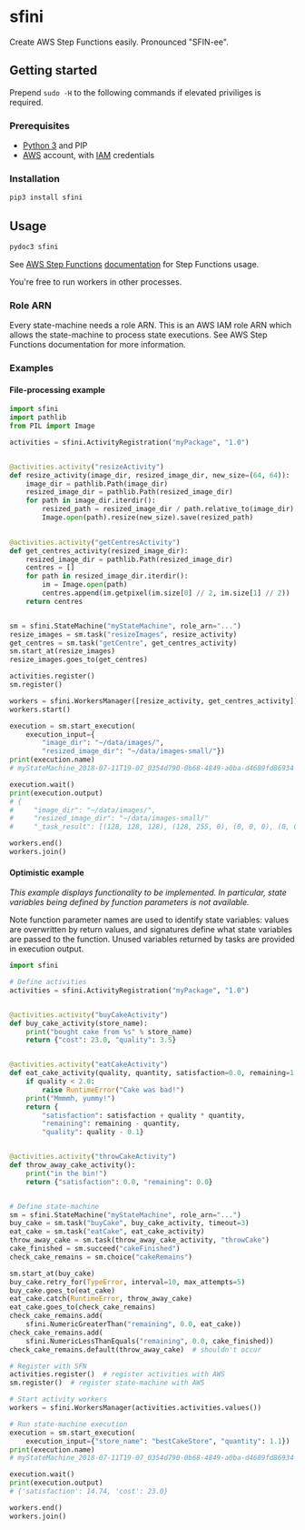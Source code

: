 # sfini
Create AWS Step Functions easily. Pronounced "SFIN-ee".

## Getting started
Prepend `sudo -H` to the following commands if elevated priviliges is
required.

### Prerequisites
* [Python 3](https://www.python.org/) and PIP
* [AWS](https://aws.amazon.com/) account, with
  [IAM](https://aws.amazon.com/iam/) credentials

### Installation
```bash
pip3 install sfini
```

## Usage
```bash
pydoc3 sfini
```

See [AWS Step Functions](https://aws.amazon.com/step-functions/)
[documentation](https://docs.aws.amazon.com/step-functions/latest/dg/welcome.html)
for Step Functions usage.

You're free to run workers in other processes.

### Role ARN
Every state-machine needs a role ARN. This is an AWS IAM role ARN which allows
the state-machine to process state executions. See AWS Step Functions
documentation for more information.

### Examples
#### File-processing example
```python
import sfini
import pathlib
from PIL import Image

activities = sfini.ActivityRegistration("myPackage", "1.0")


@activities.activity("resizeActivity")
def resize_activity(image_dir, resized_image_dir, new_size=(64, 64)):
    image_dir = pathlib.Path(image_dir)
    resized_image_dir = pathlib.Path(resized_image_dir)
    for path in image_dir.iterdir():
        resized_path = resized_image_dir / path.relative_to(image_dir)
        Image.open(path).resize(new_size).save(resized_path)
 

@activities.activity("getCentresActivity")
def get_centres_activity(resized_image_dir):
    resized_image_dir = pathlib.Path(resized_image_dir)
    centres = []
    for path in resized_image_dir.iterdir():
        im = Image.open(path)
        centres.append(im.getpixel(im.size[0] // 2, im.size[1] // 2))
    return centres


sm = sfini.StateMachine("myStateMachine", role_arn="...")
resize_images = sm.task("resizeImages", resize_activity)
get_centres = sm.task("getCentre", get_centres_activity)
sm.start_at(resize_images)
resize_images.goes_to(get_centres)

activities.register()
sm.register()

workers = sfini.WorkersManager([resize_activity, get_centres_activity])
workers.start()

execution = sm.start_execution(
    execution_input={
        "image_dir": "~/data/images/",
        "resized_image_dir": "~/data/images-small/"})
print(execution.name)
# myStateMachine_2018-07-11T19-07_0354d790-0b68-4849-a0ba-d4689fd86934

execution.wait()
print(execution.output)
# {
#     "image_dir": "~/data/images/",
#     "resized_image_dir": "~/data/images-small/"
#     "_task_result": [(128, 128, 128), (128, 255, 0), (0, 0, 0), (0, 0, 255)]}

workers.end()
workers.join()
```

#### Optimistic example
_This example displays functionality to be implemented. In particular, state
variables being defined by function parameters is not available._

Note function parameter names are used to identify state variables: values
are overwritten by return values, and signatures define what state
variables are passed to the function. Unused variables returned by
tasks are provided in execution output.

```python
import sfini

# Define activities
activities = sfini.ActivityRegistration("myPackage", "1.0")


@activities.activity("buyCakeActivity")
def buy_cake_activity(store_name):
    print("bought cake from %s" % store_name)
    return {"cost": 23.0, "quality": 3.5}


@activities.activity("eatCakeActivity")
def eat_cake_activity(quality, quantity, satisfaction=0.0, remaining=1.0):
    if quality < 2.0:
        raise RuntimeError("Cake was bad!")
    print("Mmmmh, yummy!")
    return {
        "satisfaction": satisfaction + quality * quantity,
        "remaining": remaining - quantity,
        "quality": quality - 0.1}


@activities.activity("throwCakeActivity")
def throw_away_cake_activity():
    print("in the bin!")
    return {"satisfaction": 0.0, "remaining": 0.0}


# Define state-machine
sm = sfini.StateMachine("myStateMachine", role_arn="...")
buy_cake = sm.task("buyCake", buy_cake_activity, timeout=3)
eat_cake = sm.task("eatCake", eat_cake_activity)
throw_away_cake = sm.task(throw_away_cake_activity, "throwCake")
cake_finished = sm.succeed("cakeFinished")
check_cake_remains = sm.choice("cakeRemains")

sm.start_at(buy_cake)
buy_cake.retry_for(TypeError, interval=10, max_attempts=5)
buy_cake.goes_to(eat_cake)
eat_cake.catch(RuntimeError, throw_away_cake)
eat_cake.goes_to(check_cake_remains)
check_cake_remains.add(
    sfini.NumericGreaterThan("remaining", 0.0, eat_cake))
check_cake_remains.add(
    sfini.NumericLessThanEquals("remaining", 0.0, cake_finished))
check_cake_remains.default(throw_away_cake)  # shouldn't occur

# Register with SFN
activities.register()  # register activities with AWS
sm.register()  # register state-machine with AWS

# Start activity workers
workers = sfini.WorkersManager(activities.activities.values())

# Run state-machine execution
execution = sm.start_execution(
    execution_input={"store_name": "bestCakeStore", "quantity": 1.1})
print(execution.name)
# myStateMachine_2018-07-11T19-07_0354d790-0b68-4849-a0ba-d4689fd86934

execution.wait()
print(execution.output)
# {'satisfaction': 14.74, 'cost': 23.0}

workers.end()
workers.join()
```
